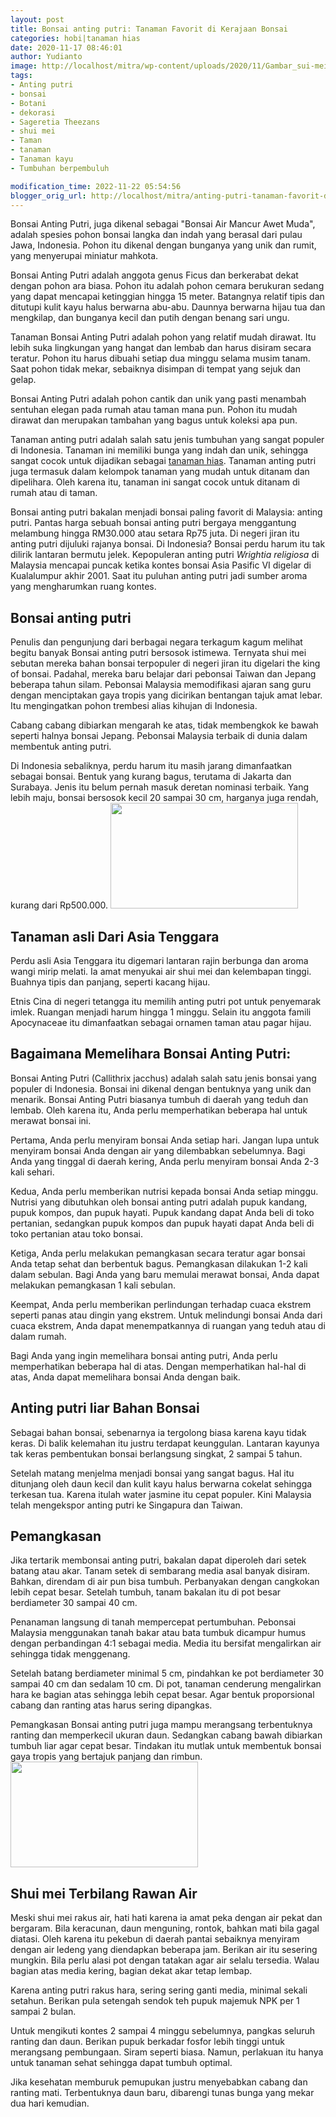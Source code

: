 ```yaml
---
layout: post
title: Bonsai anting putri: Tanaman Favorit di Kerajaan Bonsai
categories: hobi|tanaman hias
date: 2020-11-17 08:46:01
author: Yudianto
image: http://localhost/mitra/wp-content/uploads/2020/11/Gambar_sui-mei_640x421.jpg
tags:
- Anting putri
- bonsai
- Botani
- dekorasi
- Sageretia Theezans
- shui mei
- Taman
- tanaman
- Tanaman kayu
- Tumbuhan berpembuluh

modification_time: 2022-11-22 05:54:56
blogger_orig_url: http://localhost/mitra/anting-putri-tanaman-favorit-di.html
---
```


Bonsai Anting Putri, juga dikenal sebagai "Bonsai Air Mancur Awet Muda", adalah spesies pohon bonsai langka dan indah yang berasal dari pulau Jawa, Indonesia. Pohon itu dikenal dengan bunganya yang unik dan rumit, yang menyerupai miniatur mahkota.

Bonsai Anting Putri adalah anggota genus Ficus dan berkerabat dekat dengan pohon ara biasa. Pohon itu adalah pohon cemara berukuran sedang yang dapat mencapai ketinggian hingga 15 meter. Batangnya relatif tipis dan ditutupi kulit kayu halus berwarna abu-abu. Daunnya berwarna hijau tua dan mengkilap, dan bunganya kecil dan putih dengan benang sari ungu.

Tanaman Bonsai Anting Putri adalah pohon yang relatif mudah dirawat. Itu lebih suka lingkungan yang hangat dan lembab dan harus disiram secara teratur. Pohon itu harus dibuahi setiap dua minggu selama musim tanam. Saat pohon tidak mekar, sebaiknya disimpan di tempat yang sejuk dan gelap.

Bonsai Anting Putri adalah pohon cantik dan unik yang pasti menambah sentuhan elegan pada rumah atau taman mana pun. Pohon itu mudah dirawat dan merupakan tambahan yang bagus untuk koleksi apa pun.

Tanaman anting putri adalah salah satu jenis tumbuhan yang sangat populer di Indonesia. Tanaman ini memiliki bunga yang indah dan unik, sehingga sangat cocok untuk dijadikan sebagai <a class="wpil_keyword_link" title="tanaman hias" href="http://127.0.0.1/mitra/tanaman-hias" data-wpil-keyword-link="linked">tanaman hias</a>. Tanaman anting putri juga termasuk dalam kelompok tanaman yang mudah untuk ditanam dan dipelihara. Oleh karena itu, tanaman ini sangat cocok untuk ditanam di rumah atau di taman.

Bonsai anting putri bakalan menjadi bonsai paling favorit di Malaysia: anting putri. Pantas harga sebuah bonsai anting putri bergaya menggantung melambung hingga RM30.000 atau setara Rp75 juta. Di negeri jiran itu anting putri dijuluki rajanya bonsai. Di Indonesia? Bonsai perdu harum itu tak dilirik lantaran bermutu jelek. Kepopuleran anting putri <em>Wrightia religiosa</em> di Malaysia mencapai puncak ketika kontes bonsai Asia Pasific VI digelar di Kualalumpur akhir 2001. Saat itu puluhan anting putri jadi sumber aroma yang mengharumkan ruang kontes.
<h2>Bonsai anting putri</h2>
Penulis dan pengunjung dari berbagai negara terkagum kagum melihat begitu banyak Bonsai anting putri bersosok istimewa. Ternyata shui mei sebutan mereka bahan bonsai terpopuler di negeri jiran itu digelari the king of bonsai.
Padahal, mereka baru belajar dari pebonsai Taiwan dan Jepang beberapa tahun silam. Pebonsai Malaysia memodifikasi ajaran sang guru dengan menciptakan gaya tropis yang dicirikan bentangan tajuk amat lebar. Itu mengingatkan pohon trembesi alias kihujan di Indonesia.

Cabang cabang dibiarkan mengarah ke atas, tidak membengkok ke bawah seperti halnya bonsai Jepang. Pebonsai Malaysia terbaik di dunia dalam membentuk anting putri.

Di Indonesia sebaliknya, perdu harum itu masih jarang dimanfaatkan sebagai bonsai. Bentuk yang kurang bagus, terutama di Jakarta dan Surabaya. Jenis itu belum pernah masuk deretan nominasi terbaik. Yang lebih maju, bonsai bersosok kecil 20 sampai 30 cm, harganya juga rendah, kurang dari Rp500.000.
<a href="http://127.0.0.1/mitra/wp-content/uploads/2020/11/Anting-putri.jpg"><img class="aligncenter wp-image-19483 size-medium" src="http://127.0.0.1/mitra/wp-content/uploads/2020/11/Anting-putri-300x169.jpg" alt="" width="300" height="169" /></a>
<h2 id="Memancing">Tanaman asli Dari Asia Tenggara</h2>
Perdu asli Asia Tenggara itu digemari lantaran rajin berbunga dan aroma wangi mirip melati. Ia amat menyukai air shui mei dan kelembapan tinggi. Buahnya tipis dan panjang, seperti kacang hijau.

Etnis Cina di negeri tetangga itu memilih anting putri pot untuk penyemarak imlek. Ruangan menjadi harum hingga 1 minggu. Selain itu anggota famili Apocynaceae itu dimanfaatkan sebagai ornamen taman atau pagar hijau.
<h2>Bagaimana Memelihara Bonsai Anting Putri:</h2>
Bonsai Anting Putri (Callithrix jacchus) adalah salah satu jenis bonsai yang populer di Indonesia. Bonsai ini dikenal dengan bentuknya yang unik dan menarik. Bonsai Anting Putri biasanya tumbuh di daerah yang teduh dan lembab. Oleh karena itu, Anda perlu memperhatikan beberapa hal untuk merawat bonsai ini.

Pertama, Anda perlu menyiram bonsai Anda setiap hari. Jangan lupa untuk menyiram bonsai Anda dengan air yang dilembabkan sebelumnya. Bagi Anda yang tinggal di daerah kering, Anda perlu menyiram bonsai Anda 2-3 kali sehari.

Kedua, Anda perlu memberikan nutrisi kepada bonsai Anda setiap minggu. Nutrisi yang dibutuhkan oleh bonsai anting putri adalah pupuk kandang, pupuk kompos, dan pupuk hayati. Pupuk kandang dapat Anda beli di toko pertanian, sedangkan pupuk kompos dan pupuk hayati dapat Anda beli di toko pertanian atau toko bonsai.

Ketiga, Anda perlu melakukan pemangkasan secara teratur agar bonsai Anda tetap sehat dan berbentuk bagus. Pemangkasan dilakukan 1-2 kali dalam sebulan. Bagi Anda yang baru memulai merawat bonsai, Anda dapat melakukan pemangkasan 1 kali sebulan.

Keempat, Anda perlu memberikan perlindungan terhadap cuaca ekstrem seperti panas atau dingin yang ekstrem. Untuk melindungi bonsai Anda dari cuaca ekstrem, Anda dapat menempatkannya di ruangan yang teduh atau di dalam rumah.

Bagi Anda yang ingin memelihara bonsai anting putri, Anda perlu memperhatikan beberapa hal di atas. Dengan memperhatikan hal-hal di atas, Anda dapat memelihara bonsai Anda dengan baik.
<h2>Anting putri liar Bahan Bonsai</h2>
Sebagai bahan bonsai, sebenarnya ia tergolong biasa karena kayu tidak keras. Di balik kelemahan itu justru terdapat keunggulan. Lantaran kayunya tak keras pembentukan bonsai berlangsung singkat, 2 sampai 5 tahun.

Setelah matang menjelma menjadi bonsai yang sangat bagus. Hal itu ditunjang oleh daun kecil dan kulit kayu halus berwarna cokelat sehingga terkesan tua. Karena itulah water jasmine itu cepat populer. Kini Malaysia telah mengekspor anting putri ke Singapura dan Taiwan.
<h2>Pemangkasan</h2>
Jika tertarik membonsai anting putri, bakalan dapat diperoleh dari setek batang atau akar. Tanam setek di sembarang media asal banyak disiram. Bahkan, direndam di air pun bisa tumbuh. Perbanyakan dengan cangkokan lebih cepat besar. Setelah tumbuh, tanam bakalan itu di pot besar berdiameter 30 sampai 40 cm.

Penanaman langsung di tanah mempercepat pertumbuhan. Pebonsai Malaysia menggunakan tanah bakar atau bata tumbuk dicampur humus dengan perbandingan 4:1 sebagai media. Media itu bersifat mengalirkan air sehingga tidak menggenang.

Setelah batang berdiameter minimal 5 cm, pindahkan ke pot berdiameter 30 sampai 40 cm dan sedalam 10 cm. Di pot, tanaman cenderung mengalirkan hara ke bagian atas sehingga lebih cepat besar. Agar bentuk proporsional cabang dan ranting atas harus sering dipangkas.

Pemangkasan Bonsai anting putri juga mampu merangsang terbentuknya ranting dan memperkecil ukuran daun. Sedangkan cabang bawah dibiarkan tumbuh liar agar cepat besar. Tindakan itu mutlak untuk membentuk bonsai gaya tropis yang bertajuk panjang dan rimbun.
<a href="http://127.0.0.1/mitra/wp-content/uploads/2020/11/bonsai.jpg"><img class="aligncenter wp-image-19484 size-medium" src="http://127.0.0.1/mitra/wp-content/uploads/2020/11/bonsai-300x169.jpg" alt="" width="300" height="169" /></a>
<h2 id="Air">Shui mei Terbilang Rawan Air</h2>
Meski shui mei rakus air, hati hati karena ia amat peka dengan air pekat dan bergaram. Bila keracunan, daun menguning, rontok, bahkan mati bila gagal diatasi. Oleh karena itu pekebun di daerah pantai sebaiknya menyiram dengan air ledeng yang diendapkan beberapa jam. Berikan air itu sesering mungkin. Bila perlu alasi pot dengan tatakan agar air selalu tersedia. Walau bagian atas media kering, bagian dekat akar tetap lembap.

Karena anting putri rakus hara, sering sering ganti media, minimal sekali setahun. Berikan pula setengah sendok teh pupuk majemuk NPK per 1 sampai 2 bulan.

Untuk mengikuti kontes 2 sampai 4 minggu sebelumnya, pangkas seluruh ranting dan daun. Berikan pupuk berkadar fosfor lebih tinggi untuk merangsang pembungaan. Siram seperti biasa. Namun, perlakuan itu hanya untuk tanaman sehat sehingga dapat tumbuh optimal.

Jika kesehatan memburuk pemupukan justru menyebabkan cabang dan ranting mati. Terbentuknya daun baru, dibarengi tunas bunga yang mekar dua hari kemudian.
